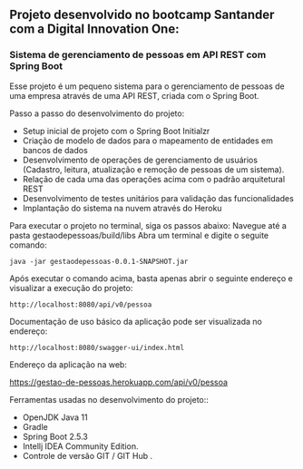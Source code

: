 ## Projeto desenvolvido no bootcamp Santander com a Digital Innovation One:

### Sistema de gerenciamento de pessoas em API REST com Spring Boot

Esse projeto é um pequeno sistema para o  gerenciamento de pessoas de uma empresa através de uma API REST, criada  com o Spring Boot.

Passo a passo do desenvolvimento do projeto:

- Setup inicial de projeto com o Spring Boot Initialzr
- Criação de modelo de dados para o mapeamento de entidades em bancos de dados
- Desenvolvimento de operações de gerenciamento de usuários (Cadastro, leitura, atualização e remoção de pessoas de um sistema).
- Relação de cada uma das operações acima com o padrão arquitetural  REST
- Desenvolvimento de testes unitários para validação das funcionalidades
- Implantação do sistema na nuvem através do Heroku

Para executar o projeto no terminal, siga os passos abaixo:
Navegue até a pasta gestaodepessoas/build/libs
Abra um terminal e digite o seguite comando:

```
java -jar gestaodepessoas-0.0.1-SNAPSHOT.jar
```

Após executar o comando acima, basta apenas abrir o seguinte endereço e visualizar a execução do projeto:

```
http://localhost:8080/api/v0/pessoa
```

Documentação de uso básico da aplicação pode ser visualizada no endereço:

`http://localhost:8080/swagger-ui/index.html`

Endereço da aplicação na web:

https://gestao-de-pessoas.herokuapp.com/api/v0/pessoa

Ferramentas usadas no desenvolvimento do projeto::

- OpenJDK Java 11 
- Gradle 
- Spring Boot 2.5.3
- Intellj IDEA Community Edition.
- Controle de versão GIT / GIT Hub .
